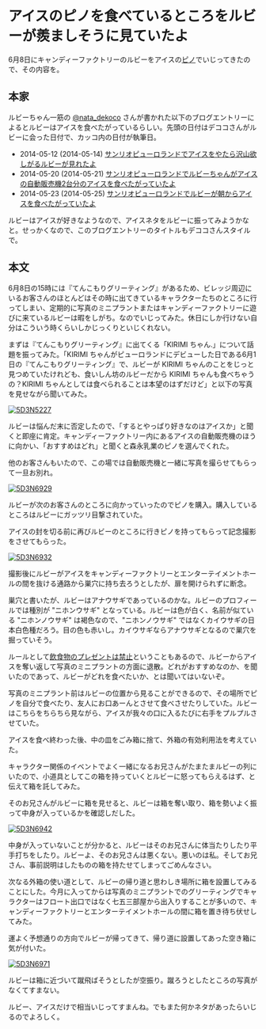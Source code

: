 # アイスのピノを食べているところをルビーが羨ましそうに見ていたよ

6月8日にキャンディーファクトリーのルビーをアイスの[ピノ](http://www.morinagamilk.co.jp/products/icecream/pino/170.html)でいじってきたので、その内容を。

## 本家

ルビーちゃん一筋の [@nata_dekoco](https://twitter.com/nata_dekoco) さんが書かれた以下のブログエントリーによるとルビーはアイスを食べたがっているらしい。先頭の日付はデココさんがルビーに会った日付で、カッコ内の日付が執筆日。

* 2014-05-12 (2014-05-14) [サンリオピューロランドでアイスをやたら沢山欲しがるルビーが見れたよ](http://dekoco.net/2014/05/14/6842)
* 2014-05-20 (2014-05-21) [サンリオピューロランドでルビーちゃんがアイスの自動販売機2台分のアイスを食べたがっていたよ](http://dekoco.net/2014/05/21/6945)
* 2014-05-23 (2014-05-25) [サンリオピューロランドでルビーが朝からアイスを食べたがっていたよ](http://dekoco.net/2014/05/25/6988)

ルビーはアイスが好きなようなので、アイスネタをルビーに振ってみようかなと。せっかくなので、このブログエントリーのタイトルもデココさんスタイルで。

## 本文

6月8日の15時には『てんこもりグリーティング』があるため、ビレッジ周辺にいるお客さんのほとんどはその時に出てきているキャラクターたちのところに行ってしまい、定期的に写真のミニプラントまたはキャンディーファクトリーに遊びに来ているルビーは暇をしがち。なのでいじってみた。休日にしか行けない自分はこういう時くらいしかじっくりといじくれない。

まずは『てんこもりグリーティング』に出てくる「KIRIMI ちゃん.」について話題を振ってみた。「KIRIMI ちゃんがピューロランドにデビューした日である6月1日の『てんこもりグリーティング』で、ルビーが KIRIMI ちゃんのことをじっと見つめていたけれども、食いしん坊のルビーだから KIRIMI ちゃんも食べちゃうの？KIRIMI ちゃんとしては食べられることは本望のはずだけど」と以下の写真を見せながら聞いてみた。

[![5D3N5227](https://farm3.staticflickr.com/2931/14329317415_4f32f1e661.jpg)](https://www.flickr.com/photos/ohtake_tomohiro/14329317415)

ルビーは悩んだ末に否定したので、「するとやっぱり好きなのはアイスか」と聞くと即座に肯定。キャンディーファクトリー内にあるアイスの自動販売機のほうに向かい、「おすすめはどれ」と聞くと森永乳業のピノを選んでくれた。

他のお客さんもいたので、この場では自動販売機と一緒に写真を撮らせてもらって一旦お別れ。

[![5D3N6929](https://farm6.staticflickr.com/5480/14389859912_a787311dd6.jpg)](https://www.flickr.com/photos/ohtake_tomohiro/14389859912)

ルビーが次のお客さんのところに向かっていったのでピノを購入。購入しているところはルビーにガッツリ目撃されていた。

アイスの封を切る前に再びルビーのところに行きピノを持ってもらって記念撮影をさせてもらった。

[![5D3N6932](https://farm4.staticflickr.com/3865/14411414493_a4e1bacc35.jpg)](https://www.flickr.com/photos/ohtake_tomohiro/14411414493)

撮影後にルビーがアイスをキャンディーファクトリーとエンターテイメントホールの間を抜ける通路から巣穴に持ち去ろうとしたが、扉を開けられずに断念。

巣穴と書いたが、ルビーはアナウサギであっているのかな。ルビーのプロフィールでは種別が "ニホンウサギ" となっている。ルビーは色が白く、名前が似ている "ニホンノウサギ" は褐色なので、"ニホンノウサギ" ではなくカイウサギの日本白色種だろう。目の色も赤いし。カイウサギならアナウサギとなるので巣穴を掘っていそう。

ルールとして[飲食物のプレゼントは禁止](http://puroland-blog.cocolog-nifty.com/blog/2014/03/post-72de.html)ということもあるので、ルビーからアイスを奪い返して写真のミニプラントの方面に退散。どれがおすすめなのか、を聞いたのであって、ルビーがどれを食べたいか、とは聞いてはいないぞ。

写真のミニプラント前はルビーの位置から見ることができるので、その場所でピノを自分で食べたり、友人にお口あーんとさせて食べさせたりしていた。ルビーはこちらをちらちら見ながら、アイスが我々の口に入るたびに右手をプルプルさせていた。

アイスを食べ終わった後、中の皿をごみ箱に捨て、外箱の有効利用法を考えていた。

キャラクター関係のイベントでよく一緒になるお兄さんがたまたまルビーの列にいたので、小道具としてこの箱を持っていくとルビーに怒ってもらえるはず、と伝えて箱を託してみた。

そのお兄さんがルビーに箱を見せると、ルビーは箱を奪い取り、箱を勢いよく振って中身が入っているかを確認しだした。

[![5D3N6942](https://farm3.staticflickr.com/2896/14368137906_5d455c3373.jpg)](https://www.flickr.com/photos/ohtake_tomohiro/14368137906)

中身が入っていないことが分かると、ルビーはそのお兄さんに体当たりしたり平手打ちをしたり。ルビーよ、そのお兄さんは悪くない。悪いのは私。そしてお兄さん、事前説明はしたものの箱を持たせてしまってごめんなさい。

次なる外箱の使い道として、ルビーの帰り道と思わしき場所に箱を設置してみることにした。今月に入ってからは写真のミニプラントでのグリーティングでキャラクターはフロート出口ではなく七五三部屋から出入りすることが多いので、キャンディーファクトリーとエンターテイメントホールの間に箱を置き待ち伏せしてみた。

運よく予想通りの方向でルビーが帰ってきて、帰り道に設置してあった空き箱に気が付いた。

[![5D3N6971](https://farm4.staticflickr.com/3866/14390205474_84e9572960.jpg)](https://www.flickr.com/photos/ohtake_tomohiro/14390205474)

ルビーは箱に近づいて蹴飛ばそうとしたが空振り。蹴ろうとしたところの写真がなくてすまない。

ルビー、アイスだけで相当いじってすまんね。でもまた何かネタがあったらいじるのでよろしく。
